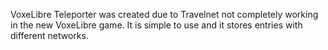 VoxeLibre Teleporter was created due to Travelnet not completely working in the new VoxeLibre game.
It is simple to use and it stores entries with different networks.
